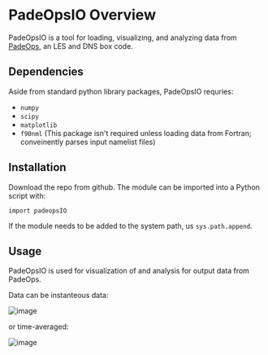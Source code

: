 # PadeOpsIO Overview

PadeOpsIO is a tool for loading, visualizing, and analyzing data from [PadeOps](https://github.com/FPAL-Stanford-University/PadeOps), an LES and DNS box code. 

## Dependencies

Aside from standard python library packages, PadeOpsIO requries: <br>
* `numpy` <br>
* `scipy` <br>
* `matplotlib` <br>
* `f90nml` (This package isn't required unless loading data from Fortran; conveinently parses input namelist files)

## Installation

Download the repo from github. The module can be imported into a Python script with: 
```
import padeopsIO
```
If the module needs to be added to the system path, us `sys.path.append`. 

## Usage

PadeOpsIO is used for visualization of and analysis for output data from PadeOps. 

Data can be instanteous data: 

![image](https://user-images.githubusercontent.com/8905274/197601106-86fd32e4-52dc-4cf5-bcc3-d1bd664cdc08.png)

or time-averaged: 

![image](https://user-images.githubusercontent.com/8905274/197600994-47325c6d-89f3-4d09-9a44-1a0822fe81b5.png)
